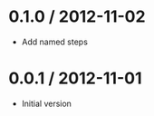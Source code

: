 
0.1.0 / 2012-11-02
==================

  * Add named steps

0.0.1 / 2012-11-01
==================

  * Initial version
